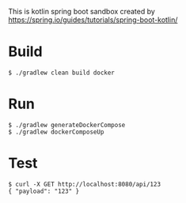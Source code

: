 This is kotlin spring boot sandbox created by https://spring.io/guides/tutorials/spring-boot-kotlin/

# Build 
```
$ ./gradlew clean build docker
```
# Run 
```
$ ./gradlew generateDockerCompose
$ ./gradlew dockerComposeUp
```

# Test
```
$ curl -X GET http://localhost:8080/api/123
{ "payload": "123" }
```
